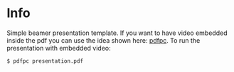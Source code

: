 # Info

Simple beamer presentation template. If you want to have video embedded inside the pdf you can use the idea shown here: [pdfpc](https://tex.stackexchange.com/a/444127 "pdfpc"). To run the presentation with embedded video:

```
$ pdfpc presentation.pdf
```

